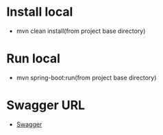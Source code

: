 # Install local
* mvn clean install(from project base directory)

# Run local
* mvn spring-boot:run(from project base directory)

# Swagger URL
- [Swagger](http://localhost:8080/swagger-ui.html#)